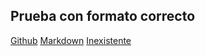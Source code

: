 ## Prueba con formato correcto 

[Github](https://github.com/aoirei00)
[Markdown](https://markdown.es/)
[Inexistente](https://unapaginaquenoexiste.mx)